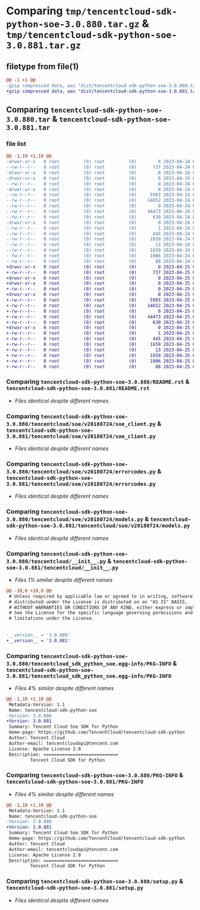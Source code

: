# Comparing `tmp/tencentcloud-sdk-python-soe-3.0.880.tar.gz` & `tmp/tencentcloud-sdk-python-soe-3.0.881.tar.gz`

## filetype from file(1)

```diff
@@ -1 +1 @@
-gzip compressed data, was "dist/tencentcloud-sdk-python-soe-3.0.880.tar", last modified: Mon Apr 24 03:26:14 2023, max compression
+gzip compressed data, was "dist/tencentcloud-sdk-python-soe-3.0.881.tar", last modified: Tue Apr 25 00:51:05 2023, max compression
```

## Comparing `tencentcloud-sdk-python-soe-3.0.880.tar` & `tencentcloud-sdk-python-soe-3.0.881.tar`

### file list

```diff
@@ -1,19 +1,19 @@
-drwxr-xr-x   0 root         (0) root         (0)        0 2023-04-24 03:26:14.000000 tencentcloud-sdk-python-soe-3.0.880/
--rw-r--r--   0 root         (0) root         (0)      737 2023-04-24 03:26:14.000000 tencentcloud-sdk-python-soe-3.0.880/README.rst
-drwxr-xr-x   0 root         (0) root         (0)        0 2023-04-24 03:26:14.000000 tencentcloud-sdk-python-soe-3.0.880/tencentcloud/
-drwxr-xr-x   0 root         (0) root         (0)        0 2023-04-24 03:26:14.000000 tencentcloud-sdk-python-soe-3.0.880/tencentcloud/soe/
--rw-r--r--   0 root         (0) root         (0)        0 2023-04-24 03:26:14.000000 tencentcloud-sdk-python-soe-3.0.880/tencentcloud/soe/__init__.py
-drwxr-xr-x   0 root         (0) root         (0)        0 2023-04-24 03:26:14.000000 tencentcloud-sdk-python-soe-3.0.880/tencentcloud/soe/v20180724/
--rw-r--r--   0 root         (0) root         (0)     5903 2023-04-24 03:26:14.000000 tencentcloud-sdk-python-soe-3.0.880/tencentcloud/soe/v20180724/soe_client.py
--rw-r--r--   0 root         (0) root         (0)    14652 2023-04-24 03:26:14.000000 tencentcloud-sdk-python-soe-3.0.880/tencentcloud/soe/v20180724/errorcodes.py
--rw-r--r--   0 root         (0) root         (0)        0 2023-04-24 03:26:14.000000 tencentcloud-sdk-python-soe-3.0.880/tencentcloud/soe/v20180724/__init__.py
--rw-r--r--   0 root         (0) root         (0)    44473 2023-04-24 03:26:14.000000 tencentcloud-sdk-python-soe-3.0.880/tencentcloud/soe/v20180724/models.py
--rw-r--r--   0 root         (0) root         (0)      630 2023-04-24 03:26:14.000000 tencentcloud-sdk-python-soe-3.0.880/tencentcloud/__init__.py
-drwxr-xr-x   0 root         (0) root         (0)        0 2023-04-24 03:26:14.000000 tencentcloud-sdk-python-soe-3.0.880/tencentcloud_sdk_python_soe.egg-info/
--rw-r--r--   0 root         (0) root         (0)        1 2023-04-24 03:26:14.000000 tencentcloud-sdk-python-soe-3.0.880/tencentcloud_sdk_python_soe.egg-info/dependency_links.txt
--rw-r--r--   0 root         (0) root         (0)      445 2023-04-24 03:26:14.000000 tencentcloud-sdk-python-soe-3.0.880/tencentcloud_sdk_python_soe.egg-info/SOURCES.txt
--rw-r--r--   0 root         (0) root         (0)     1659 2023-04-24 03:26:14.000000 tencentcloud-sdk-python-soe-3.0.880/tencentcloud_sdk_python_soe.egg-info/PKG-INFO
--rw-r--r--   0 root         (0) root         (0)       13 2023-04-24 03:26:14.000000 tencentcloud-sdk-python-soe-3.0.880/tencentcloud_sdk_python_soe.egg-info/top_level.txt
--rw-r--r--   0 root         (0) root         (0)     1659 2023-04-24 03:26:14.000000 tencentcloud-sdk-python-soe-3.0.880/PKG-INFO
--rw-r--r--   0 root         (0) root         (0)     1006 2023-04-24 03:26:14.000000 tencentcloud-sdk-python-soe-3.0.880/setup.py
--rw-r--r--   0 root         (0) root         (0)       88 2023-04-24 03:26:14.000000 tencentcloud-sdk-python-soe-3.0.880/setup.cfg
+drwxr-xr-x   0 root         (0) root         (0)        0 2023-04-25 00:51:05.000000 tencentcloud-sdk-python-soe-3.0.881/
+-rw-r--r--   0 root         (0) root         (0)      737 2023-04-25 00:51:05.000000 tencentcloud-sdk-python-soe-3.0.881/README.rst
+drwxr-xr-x   0 root         (0) root         (0)        0 2023-04-25 00:51:05.000000 tencentcloud-sdk-python-soe-3.0.881/tencentcloud/
+drwxr-xr-x   0 root         (0) root         (0)        0 2023-04-25 00:51:05.000000 tencentcloud-sdk-python-soe-3.0.881/tencentcloud/soe/
+-rw-r--r--   0 root         (0) root         (0)        0 2023-04-25 00:51:05.000000 tencentcloud-sdk-python-soe-3.0.881/tencentcloud/soe/__init__.py
+drwxr-xr-x   0 root         (0) root         (0)        0 2023-04-25 00:51:05.000000 tencentcloud-sdk-python-soe-3.0.881/tencentcloud/soe/v20180724/
+-rw-r--r--   0 root         (0) root         (0)     5903 2023-04-25 00:51:05.000000 tencentcloud-sdk-python-soe-3.0.881/tencentcloud/soe/v20180724/soe_client.py
+-rw-r--r--   0 root         (0) root         (0)    14652 2023-04-25 00:51:05.000000 tencentcloud-sdk-python-soe-3.0.881/tencentcloud/soe/v20180724/errorcodes.py
+-rw-r--r--   0 root         (0) root         (0)        0 2023-04-25 00:51:05.000000 tencentcloud-sdk-python-soe-3.0.881/tencentcloud/soe/v20180724/__init__.py
+-rw-r--r--   0 root         (0) root         (0)    44473 2023-04-25 00:51:05.000000 tencentcloud-sdk-python-soe-3.0.881/tencentcloud/soe/v20180724/models.py
+-rw-r--r--   0 root         (0) root         (0)      630 2023-04-25 00:51:05.000000 tencentcloud-sdk-python-soe-3.0.881/tencentcloud/__init__.py
+drwxr-xr-x   0 root         (0) root         (0)        0 2023-04-25 00:51:05.000000 tencentcloud-sdk-python-soe-3.0.881/tencentcloud_sdk_python_soe.egg-info/
+-rw-r--r--   0 root         (0) root         (0)        1 2023-04-25 00:51:05.000000 tencentcloud-sdk-python-soe-3.0.881/tencentcloud_sdk_python_soe.egg-info/dependency_links.txt
+-rw-r--r--   0 root         (0) root         (0)      445 2023-04-25 00:51:05.000000 tencentcloud-sdk-python-soe-3.0.881/tencentcloud_sdk_python_soe.egg-info/SOURCES.txt
+-rw-r--r--   0 root         (0) root         (0)     1659 2023-04-25 00:51:05.000000 tencentcloud-sdk-python-soe-3.0.881/tencentcloud_sdk_python_soe.egg-info/PKG-INFO
+-rw-r--r--   0 root         (0) root         (0)       13 2023-04-25 00:51:05.000000 tencentcloud-sdk-python-soe-3.0.881/tencentcloud_sdk_python_soe.egg-info/top_level.txt
+-rw-r--r--   0 root         (0) root         (0)     1659 2023-04-25 00:51:05.000000 tencentcloud-sdk-python-soe-3.0.881/PKG-INFO
+-rw-r--r--   0 root         (0) root         (0)     1006 2023-04-25 00:51:05.000000 tencentcloud-sdk-python-soe-3.0.881/setup.py
+-rw-r--r--   0 root         (0) root         (0)       88 2023-04-25 00:51:05.000000 tencentcloud-sdk-python-soe-3.0.881/setup.cfg
```

### Comparing `tencentcloud-sdk-python-soe-3.0.880/README.rst` & `tencentcloud-sdk-python-soe-3.0.881/README.rst`

 * *Files identical despite different names*

### Comparing `tencentcloud-sdk-python-soe-3.0.880/tencentcloud/soe/v20180724/soe_client.py` & `tencentcloud-sdk-python-soe-3.0.881/tencentcloud/soe/v20180724/soe_client.py`

 * *Files identical despite different names*

### Comparing `tencentcloud-sdk-python-soe-3.0.880/tencentcloud/soe/v20180724/errorcodes.py` & `tencentcloud-sdk-python-soe-3.0.881/tencentcloud/soe/v20180724/errorcodes.py`

 * *Files identical despite different names*

### Comparing `tencentcloud-sdk-python-soe-3.0.880/tencentcloud/soe/v20180724/models.py` & `tencentcloud-sdk-python-soe-3.0.881/tencentcloud/soe/v20180724/models.py`

 * *Files identical despite different names*

### Comparing `tencentcloud-sdk-python-soe-3.0.880/tencentcloud/__init__.py` & `tencentcloud-sdk-python-soe-3.0.881/tencentcloud/__init__.py`

 * *Files 1% similar despite different names*

```diff
@@ -10,8 +10,8 @@
 # Unless required by applicable law or agreed to in writing, software
 # distributed under the License is distributed on an "AS IS" BASIS,
 # WITHOUT WARRANTIES OR CONDITIONS OF ANY KIND, either express or implied.
 # See the License for the specific language governing permissions and
 # limitations under the License.
 
 
-__version__ = '3.0.880'
+__version__ = '3.0.881'
```

### Comparing `tencentcloud-sdk-python-soe-3.0.880/tencentcloud_sdk_python_soe.egg-info/PKG-INFO` & `tencentcloud-sdk-python-soe-3.0.881/tencentcloud_sdk_python_soe.egg-info/PKG-INFO`

 * *Files 4% similar despite different names*

```diff
@@ -1,10 +1,10 @@
 Metadata-Version: 1.1
 Name: tencentcloud-sdk-python-soe
-Version: 3.0.880
+Version: 3.0.881
 Summary: Tencent Cloud Soe SDK for Python
 Home-page: https://github.com/TencentCloud/tencentcloud-sdk-python
 Author: Tencent Cloud
 Author-email: tencentcloudapi@tencent.com
 License: Apache License 2.0
 Description: ============================
         Tencent Cloud SDK for Python
```

### Comparing `tencentcloud-sdk-python-soe-3.0.880/PKG-INFO` & `tencentcloud-sdk-python-soe-3.0.881/PKG-INFO`

 * *Files 4% similar despite different names*

```diff
@@ -1,10 +1,10 @@
 Metadata-Version: 1.1
 Name: tencentcloud-sdk-python-soe
-Version: 3.0.880
+Version: 3.0.881
 Summary: Tencent Cloud Soe SDK for Python
 Home-page: https://github.com/TencentCloud/tencentcloud-sdk-python
 Author: Tencent Cloud
 Author-email: tencentcloudapi@tencent.com
 License: Apache License 2.0
 Description: ============================
         Tencent Cloud SDK for Python
```

### Comparing `tencentcloud-sdk-python-soe-3.0.880/setup.py` & `tencentcloud-sdk-python-soe-3.0.881/setup.py`

 * *Files identical despite different names*

